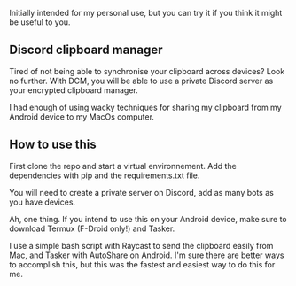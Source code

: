 Initially intended for my personal use, but you can try it if you think it might be useful to you.

## Discord clipboard manager

Tired of not being able to synchronise your clipboard across devices? Look no further. With DCM, you will be able to use a private Discord server as your encrypted clipboard manager.

I had enough of using wacky techniques for sharing my clipboard from my Android device to my MacOs computer.

## How to use this

First clone the repo and start a virtual environnement. Add the dependencies with pip and the requirements.txt file.

You will need to create a private server on Discord, add as many bots as you have devices.

Ah, one thing. If you intend to use this on your Android device, make sure to download Termux (F-Droid only!) and Tasker.

I use a simple bash script with Raycast to send the clipboard easily from Mac, and Tasker with AutoShare on Android. I'm sure there are better ways to accomplish this, but this was the fastest and easiest way to do this for me.
